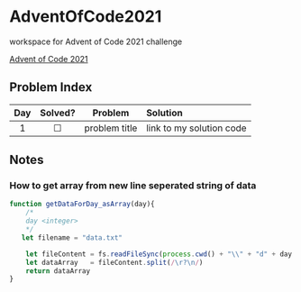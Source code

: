 # AdventOfCode2021
workspace for Advent of Code 2021 challenge

[Advent of Code 2021](https://adventofcode.com/2021)

## Problem Index
| Day | Solved? | Problem | Solution |
| :----:|:----:|:----:|:---|                                       
| 1 | &#9744;| problem title | link to my solution code |         

## Notes

### How to get array from new line seperated string of data
``` javascript
function getDataForDay_asArray(day){
    /* 
    day <integer>
    */
   let filename = "data.txt"

    let fileContent = fs.readFileSync(process.cwd() + "\\" + "d" + day.toString() + "\\" + filename).toString()
    let dataArray   = fileContent.split(/\r?\n/)
    return dataArray
}

```
